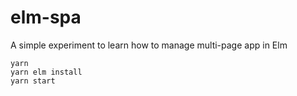 # elm-spa

A simple experiment to learn how to manage multi-page app in Elm

    yarn
    yarn elm install
    yarn start


